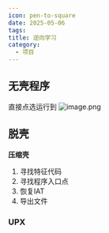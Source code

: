 ```yaml
---
icon: pen-to-square
date: 2025-05-06
tags: 
title: 逆向学习
category:
  - 项目
---
```

## 无壳程序

直接点选运行到
![image.png](https://cdn.jsdelivr.net/gh/fakeppa/blog-img/20250506182657.png)

## 脱壳
**压缩壳**
1. 寻找特征代码
2. 寻找程序入口点
3. 恢复IAT
4. 导出文件


### UPX
